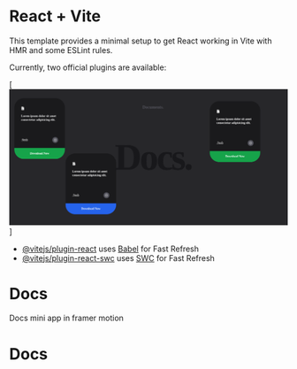 # React + Vite

This template provides a minimal setup to get React working in Vite with HMR and some ESLint rules.

Currently, two official plugins are available:

[<img src="/src/assets/Screenshot .png">]

- [@vitejs/plugin-react](https://github.com/vitejs/vite-plugin-react/blob/main/packages/plugin-react/README.md) uses [Babel](https://babeljs.io/) for Fast Refresh
- [@vitejs/plugin-react-swc](https://github.com/vitejs/vite-plugin-react-swc) uses [SWC](https://swc.rs/) for Fast Refresh
# Docs
Docs mini app in framer motion
# Docs
